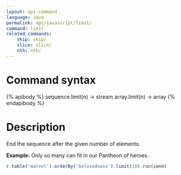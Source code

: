 ```yaml
---
layout: api-command
language: Java
permalink: api/javascript/limit/
command: limit
related_commands:
    skip: skip/
    slice: slice/
    nth: nth/
---
```


# Command syntax #

{% apibody %}
sequence.limit(n) &rarr; stream
array.limit(n) &rarr; array
{% endapibody %}

# Description #


End the sequence after the given number of elements.

__Example:__ Only so many can fit in our Pantheon of heroes.

```js
r.table('marvel').orderBy('belovedness').limit(10).run(conn)
```


